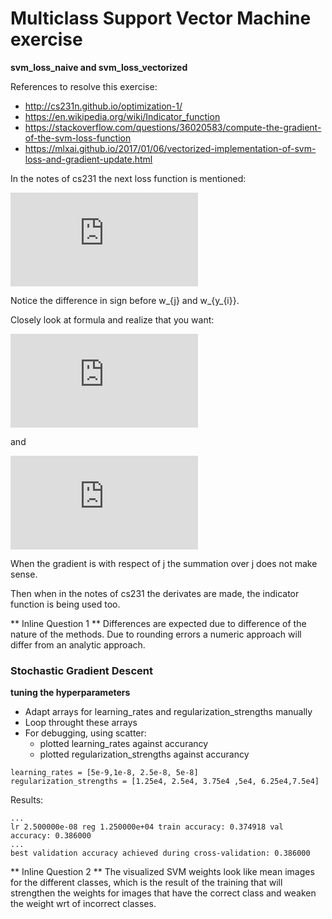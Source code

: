 # Multiclass Support Vector Machine exercise

**svm_loss_naive and svm_loss_vectorized**

References to resolve this exercise:

* http://cs231n.github.io/optimization-1/
* https://en.wikipedia.org/wiki/Indicator_function
* https://stackoverflow.com/questions/36020583/compute-the-gradient-of-the-svm-loss-function
* https://mlxai.github.io/2017/01/06/vectorized-implementation-of-svm-loss-and-gradient-update.html


In the notes of cs231 the next loss function is mentioned:

![equation](http://www.sciweavers.org/tex2img.php?eq=L_%7Bi%7D%20%3D%20%20%5Csum_%7Bj%20%5Cneq%20y_%7Bi%7D%7D%5E%7B%7D%0A&bc=White&fc=Black&im=png&fs=12&ff=arev&edit=0)

Notice the difference in sign before w_{j} and w_{y_{i}}.

Closely look at formula and realize that you want:

![equation](http://www.sciweavers.org/tex2img.php?eq=%5Cnabla_%7BW_%7By_%7Bi%7D%7D%7DL_%7Bi%7D%20%3D%20-x_%7Bi%7D%20%28...%29%0A&bc=White&fc=Black&im=jpg&fs=12&ff=arev&edit=0)

and

![equation](http://www.sciweavers.org/tex2img.php?eq=%5Cnabla_%7BW_%7Bj%7D%7DL_%7Bi%7D%20%3D%20x_%7Bi%7D%20%28...%29%0A&bc=White&fc=Black&im=jpg&fs=12&ff=arev&edit=0)

When the gradient is with respect of j the summation over j does not make sense.

Then when in the notes of cs231 the derivates are made, the indicator function is being used too.

** Inline Question 1 **
Differences are expected due to difference of the nature of the methods. Due to rounding errors a numeric approach will differ from an analytic approach.

### Stochastic Gradient Descent

**tuning the hyperparameters**

* Adapt arrays for learning_rates and regularization_strengths manually
* Loop throught these arrays
* For debugging, using scatter:
    * plotted learning_rates against accurancy
    * plotted regularization_strengths against accurancy

```
learning_rates = [5e-9,1e-8, 2.5e-8, 5e-8]
regularization_strengths = [1.25e4, 2.5e4, 3.75e4 ,5e4, 6.25e4,7.5e4]
```
Results:
```
...
lr 2.500000e-08 reg 1.250000e+04 train accuracy: 0.374918 val accuracy: 0.386000
...
best validation accuracy achieved during cross-validation: 0.386000
```

** Inline Question 2 **
The visualized SVM weights look like mean images for the different classes,
which is the result of the training that will strengthen the weights for images
that have the correct class and weaken the weight wrt of incorrect classes.
